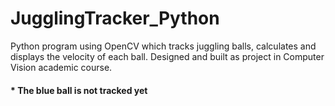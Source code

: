 # JugglingTracker_Python
Python program using OpenCV which tracks juggling balls, calculates and displays the velocity of each ball.
Designed and built as project in Computer Vision academic course.

#### * The blue ball is not tracked yet
